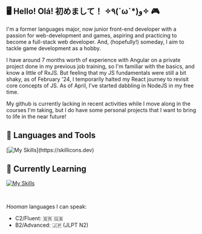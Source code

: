 ## 🖥️ Hello! Olá! 初めまして！ ✧٩(ˊωˋ*)و✧ 🎮

I'm a former languages major, now junior front-end developer with a passion for web-development and games, aspiring and practicing to become a full-stack web developer. And, (hopefully!) someday, I aim to tackle game development as a hobby.

I have around 7 months worth of experience with Angular on a private project done in my previous job training, so I'm familiar with the basics, and know a little of RxJS. But feeling that my JS fundamentals were still a bit shaky, as of February '24, I temporarily halted my React journey to revisit core concepts of JS. As of April, I've started dabbling in NodeJS in my free time.

My github is currently lacking in recent activities while I move along in the courses I'm taking, but I do have some personal projects that I want to bring to life in the near future!

## 🧰 Languages and Tools
[![My Skills](https://skillicons.dev/icons?i=html,css,sass,tailwind,styledcomponents,js,react,redux,angular,rxjs,git,npm,vite,)](https://skillicons.dev) 

## 🧠 Currently Learning
[![My Skills](https://skillicons.dev/icons?i=nodejs,expressjs,typescript)](https://skillicons.dev)

<br>

<i>Hooman</i> languages I can speak:<br>
<ul><li>C2/Fluent: 🇧🇷 🇬🇧</li>
<li>B2/Advanced: 🇯🇵 (JLPT N2)</li>
